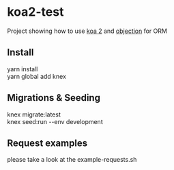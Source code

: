 # koa2-test
Project showing how to use [koa 2](https://github.com/koajs/koa) and [objection](https://github.com/Vincit/objection.js/) for ORM  

## Install  
yarn install  
yarn global add knex  

## Migrations & Seeding
knex migrate:latest  
knex seed:run --env development  

## Request examples
please take a look at the example-requests.sh